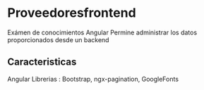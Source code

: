 # Proveedoresfrontend

Exámen de conocimientos Angular
Permine administrar los datos proporcionados desde un backend 

## Caracteristicas

Angular
Librerias : Bootstrap, ngx-pagination, GoogleFonts
